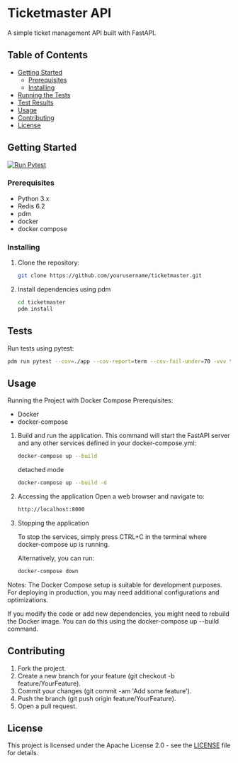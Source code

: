 # Ticketmaster API

A simple ticket management API built with FastAPI.

## Table of Contents

- [Getting Started](#getting-started)
  - [Prerequisites](#prerequisites)
  - [Installing](#installing)
- [Running the Tests](#tests)
- [Test Results](md_report.md)
- [Usage](#usage)
- [Contributing](#contributing)
- [License](#license)

## Getting Started
[![Run Pytest](https://github.com/elephantatech/ticketmaster/actions/workflows/pytest.yml/badge.svg)](https://github.com/elephantatech/ticketmaster/actions/workflows/pytest.yml)

### Prerequisites

- Python 3.x
- Redis 6.2
- pdm
- docker
- docker compose

### Installing

1. Clone the repository:

    ```bash
    git clone https://github.com/yourusername/ticketmaster.git
    ```

2. Install dependencies using pdm

    ```bash
    cd ticketmaster
    pdm install
    ```

## Tests

Run tests using pytest:

```bash
pdm run pytest --cov=./app --cov-report=term --cov-fail-under=70 -vvv tests
```

## Usage

Running the Project with Docker Compose
Prerequisites:

- Docker
- docker-compose

1. Build and run the application.
    This command will start the FastAPI server and any other services defined in your docker-compose.yml:

    ```bash
    docker-compose up --build
    ```

    detached mode

    ```bash
    docker-compose up --build -d
    ```

2. Accessing the application
    Open a web browser and navigate to:

    ```bash
    http://localhost:8000
    ```

3. Stopping the application

    To stop the services, simply press CTRL+C in the terminal where docker-compose up is running.

    Alternatively, you can run:

    ```bash
    docker-compose down

    ```

Notes:
The Docker Compose setup is suitable for development purposes. For deploying in production, you may need additional configurations and optimizations.

If you modify the code or add new dependencies, you might need to rebuild the Docker image. You can do this using the docker-compose up --build command.

## Contributing

1. Fork the project.
2. Create a new branch for your feature (git checkout -b feature/YourFeature).
3. Commit your changes (git commit -am 'Add some feature').
4. Push the branch (git push origin feature/YourFeature).
5. Open a pull request.

## License
This project is licensed under the Apache License 2.0 - see the [LICENSE](LICENSE) file for details.
